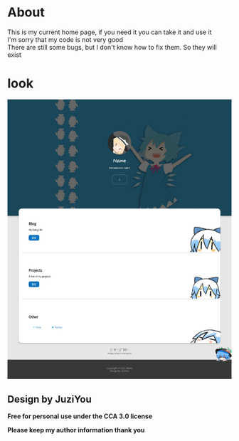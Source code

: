 # About
This is my current home page, if you need it you can take it and use it  
I'm sorry that my code is not very good  
There are still some bugs, but I don't know how to fix them. So they will exist  

# look
![image](https://github.com/09baka/JuziHomeA/blob/main/Renderings.jpeg)

## Design by JuziYou
**Free for personal use under the CCA 3.0 license**

**Please keep my author information thank you**
